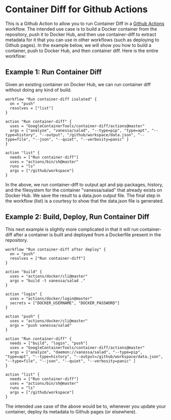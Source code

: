 # Container Diff for Github Actions

This is a Github Action to allow you to run Container Diff in a 
[Github Actions](https://help.github.com/articles/about-github-actions/#about-github-actions)
workflow. The intended use case is to build a Docker container from the repository,
push it to Docker Hub, and then use container-diff to extract metadata for it that
you can use in other workflows (such as deploying to Github pages). In
the example below, we will show you how to build a container, push
to Docker Hub, and then container diff.  Here is the entire workflow:

## Example 1: Run Container Diff

Given an existing container on Docker Hub, we can run container diff
without doing any kind of build.

```
workflow "Run container-diff isolated" {
  on = "push"
  resolves = ["list"]
}

action "Run container-diff" {
  uses = "GoogleContainerTools/container-diff/actions@master"
  args = ["analyze", "vanessa/salad", "--type=pip", "type=apt", "--type=history", "--output", "/github/workspace/data.json", "--type=file", "--json", "--quiet", "--verbosity=panic" ]
}

action "list" {
  needs = ["Run container-diff"]
  uses = "actions/bin/sh@master"
  runs = "ls"
  args = ["/github/workspace"]
}
```

In the above, we run container-diff to output apt and pip packages, history,
and the filesystem for the container "vanessa/salad" that already exists on
Docker Hub. We save the result to a data.json output file. The final step in 
the workflow (list) is a courtesy to show that the data.json file is generated.

## Example 2: Build, Deploy, Run Container Diff

This next example is slightly more complicated in that it will run container-diff
after a container is built and deployed from a Dockerfile present in the repository.

```
workflow "Run container-diff after deploy" {
  on = "push"
  resolves = ["Run container-diff"]
}

action "build" {
  uses = "actions/docker/cli@master"
  args = "build -t vanessa/salad ."
}

action "login" {
  uses = "actions/docker/login@master"
  secrets = ["DOCKER_USERNAME", "DOCKER_PASSWORD"]
}

action "push" {
  uses = "actions/docker/cli@master"
  args = "push vanessa/salad"
}

action "Run container-diff" {
  needs = ["build", "login", "push"]
  uses = "GoogleContainerTools/container-diff/actions@master"
  args = ["analyze", "daemon://vanessa/salad", "--type=pip", "type=apt", "--type=history", "--output=/github/workspace/data.json", "--type=file", "--json", "--quiet", "--verbosity=panic" ]
}

action "list" {
  needs = ["Run container-diff"]
  uses = "actions/bin/sh@master"
  runs = "ls"
  args = ["/github/workspace"]
}
```

The intended use case of the above would be to, whenever you update your
container, deploy its metadata to Github pages (or elsewhere).

